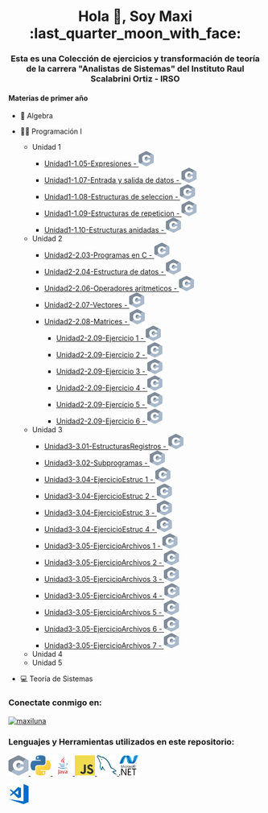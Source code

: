 <h1 align="center">Hola 👋, Soy Maxi :last_quarter_moon_with_face:</h1>
<h3 align="center">Esta es una Colección de ejercicios y transformación de teoría de la carrera "Analistas de Sistemas" del Instituto Raul Scalabrini Ortiz - IRSO</h3>

<h4 align="left">Materias de primer año</h4>

- :1234: Algebra

- 👨‍💻 Programación I
  - Unidad 1
    - [Unidad1-1.05-Expresiones - <img src="https://github.com/maxiluna/maxiluna/blob/main/c-logo.svg" alt="c" width="30" height="30"/>](../main/01-programacion1/Unidad1-1.05-Expresiones.c)
    - [Unidad1-1.07-Entrada y salida de datos - <img src="https://github.com/maxiluna/maxiluna/blob/main/c-logo.svg" alt="c" width="30" height="30"/>](../main/01-programacion1/Unidad1-1.07-Entrada%20y%20salida%20de%20datos.c)
    - [Unidad1-1.08-Estructuras de seleccion - <img src="https://github.com/maxiluna/maxiluna/blob/main/c-logo.svg" alt="c" width="30" height="30"/>](../main/01-programacion1/Unidad1-1.08-Estructuras%20de%20seleccion.c)
    - [Unidad1-1.09-Estructuras de repeticion - <img src="https://github.com/maxiluna/maxiluna/blob/main/c-logo.svg" alt="c" width="30" height="30"/>](../main/01-programacion1/Unidad1-1.09-Estructuras%20de%20repeticion.c)
    - [Unidad1-1.10-Estructuras anidadas - <img src="https://github.com/maxiluna/maxiluna/blob/main/c-logo.svg" alt="c" width="30" height="30"/>](../main/01-programacion1/Unidad1-1.10-Estructuras%20anidadas.c)
  - Unidad 2
    - [Unidad2-2.03-Programas en C - <img src="https://github.com/maxiluna/maxiluna/blob/main/c-logo.svg" alt="c" width="30" height="30"/>](../main/01-programacion1/Unidad2-2.03-ProgramasenC.c)
    - [Unidad2-2.04-Estructura de datos - <img src="https://github.com/maxiluna/maxiluna/blob/main/c-logo.svg" alt="c" width="30" height="30"/>](../main/01-programacion1/Unidad2-2.04-EstructurasDeDatos.c)
    - [Unidad2-2.06-Operadores aritmeticos - <img src="https://github.com/maxiluna/maxiluna/blob/main/c-logo.svg" alt="c" width="30" height="30"/>](../main/01-programacion1/Unidad2-2.06-OperadoresAritmeticos.c)
    - [Unidad2-2.07-Vectores - <img src="https://github.com/maxiluna/maxiluna/blob/main/c-logo.svg" alt="c" width="30" height="30"/>](../main/01-programacion1/Unidad2-2.07-Vectores.c)
    - [Unidad2-2.08-Matrices - <img src="https://github.com/maxiluna/maxiluna/blob/main/c-logo.svg" alt="c" width="30" height="30"/>](../main/01-programacion1/Unidad2-2.08-Matrices.c)
      - [Unidad2-2.09-Ejercicio 1 - <img src="https://github.com/maxiluna/maxiluna/blob/main/c-logo.svg" alt="c" width="30" height="30"/>](../main/01-programacion1/Unidad2-2.09-Ejercicio%201.c)
      - [Unidad2-2.09-Ejercicio 2 - <img src="https://github.com/maxiluna/maxiluna/blob/main/c-logo.svg" alt="c" width="30" height="30"/>](../main/01-programacion1/Unidad2-2.09-Ejercicio%202.c)
      - [Unidad2-2.09-Ejercicio 3 - <img src="https://github.com/maxiluna/maxiluna/blob/main/c-logo.svg" alt="c" width="30" height="30"/>](../main/01-programacion1/Unidad2-2.09-Ejercicio%203.c)
      - [Unidad2-2.09-Ejercicio 4 - <img src="https://github.com/maxiluna/maxiluna/blob/main/c-logo.svg" alt="c" width="30" height="30"/>](../main/01-programacion1/Unidad2-2.09-Ejercicio%204.c)
      - [Unidad2-2.09-Ejercicio 5 - <img src="https://github.com/maxiluna/maxiluna/blob/main/c-logo.svg" alt="c" width="30" height="30"/>](../main/01-programacion1/Unidad2-2.09-Ejercicio%205.c)
      - [Unidad2-2.09-Ejercicio 6 - <img src="https://github.com/maxiluna/maxiluna/blob/main/c-logo.svg" alt="c" width="30" height="30"/>](../main/01-programacion1/Unidad2-2.09-Ejercicio%206.c)
  - Unidad 3
      - [Unidad3-3.01-EstructurasRegistros - <img src="https://github.com/maxiluna/maxiluna/blob/main/c-logo.svg" alt="c" width="30" height="30"/>](../main/01-programacion1/Unidad3-3.01-EstructurasRegistros.c)
      - [Unidad3-3.02-Subprogramas - <img src="https://github.com/maxiluna/maxiluna/blob/main/c-logo.svg" alt="c" width="30" height="30"/>](../main/01-programacion1/Unidad3-3.02-Subprogramas.c)
      - [Unidad3-3.04-EjercicioEstruc 1 - <img src="https://github.com/maxiluna/maxiluna/blob/main/c-logo.svg" alt="c" width="30" height="30"/>](../main/01-programacion1/Unidad3-3.04-EjercicioEstruc%21.c)
      - [Unidad3-3.04-EjercicioEstruc 2 - <img src="https://github.com/maxiluna/maxiluna/blob/main/c-logo.svg" alt="c" width="30" height="30"/>](../main/01-programacion1/Unidad3-3.04-EjercicioEstruc%22.c)
      - [Unidad3-3.04-EjercicioEstruc 3 - <img src="https://github.com/maxiluna/maxiluna/blob/main/c-logo.svg" alt="c" width="30" height="30"/>](../main/01-programacion1/Unidad3-3.04-EjercicioEstruc%23.c)
      - [Unidad3-3.04-EjercicioEstruc 4 - <img src="https://github.com/maxiluna/maxiluna/blob/main/c-logo.svg" alt="c" width="30" height="30"/>](../main/01-programacion1/Unidad3-3.04-EjercicioEstruc%24.c)
      - [Unidad3-3.05-EjercicioArchivos 1 - <img src="https://github.com/maxiluna/maxiluna/blob/main/c-logo.svg" alt="c" width="30" height="30"/>](../main/01-programacion1/Unidad3-3.05-EjercicioArchivos%21.c)
      - [Unidad3-3.05-EjercicioArchivos 2 - <img src="https://github.com/maxiluna/maxiluna/blob/main/c-logo.svg" alt="c" width="30" height="30"/>](../main/01-programacion1/Unidad3-3.05-EjercicioArchivos%22.c)
      - [Unidad3-3.05-EjercicioArchivos 3 - <img src="https://github.com/maxiluna/maxiluna/blob/main/c-logo.svg" alt="c" width="30" height="30"/>](../main/01-programacion1/Unidad3-3.05-EjercicioArchivos%23.c)
      - [Unidad3-3.05-EjercicioArchivos 4 - <img src="https://github.com/maxiluna/maxiluna/blob/main/c-logo.svg" alt="c" width="30" height="30"/>](../main/01-programacion1/Unidad3-3.05-EjercicioArchivos%24.c)
      - [Unidad3-3.05-EjercicioArchivos 5 - <img src="https://github.com/maxiluna/maxiluna/blob/main/c-logo.svg" alt="c" width="30" height="30"/>](../main/01-programacion1/Unidad3-3.05-EjercicioArchivos%25.c)
      - [Unidad3-3.05-EjercicioArchivos 6 - <img src="https://github.com/maxiluna/maxiluna/blob/main/c-logo.svg" alt="c" width="30" height="30"/>](../main/01-programacion1/Unidad3-3.05-EjercicioArchivos%26.c)
      - [Unidad3-3.05-EjercicioArchivos 7 - <img src="https://github.com/maxiluna/maxiluna/blob/main/c-logo.svg" alt="c" width="30" height="30"/>](../main/01-programacion1/Unidad3-3.05-EjercicioArchivos%27.c)
  - Unidad 4
  - Unidad 5


- :computer: Teoría de Sistemas




<h3 align="left">Conectate conmigo en:</h3>
<p align="left">
<a href="https://linkedin.com/in/maxiluna" target="blank"><img align="center" src="https://raw.githubusercontent.com/rahuldkjain/github-profile-readme-generator/master/src/images/icons/Social/linked-in-alt.svg" alt="maxiluna" height="30" width="40" /></a>
</p>
<h3 align="left">Lenguajes y Herramientas utilizados en este repositorio:</h3>
<p align="left">
   <a href="https://www.cprogramming.com/" target="_blank"> <img src="https://github.com/maxiluna/maxiluna/blob/main/c-logo.svg" alt="c" width="40" height="40"/> </a> 
   <a href="https://www.python.org" target="_blank"> <img src="https://github.com/maxiluna/maxiluna/blob/main/python-logo.svg" alt="python" width="40" height="40"/> </a> 
   <a href="https://www.oracle.com/ar/java/technologies/javase/javase-jdk8-downloads.html" target="_blank"> <img src="https://github.com/maxiluna/maxiluna/blob/main/java-logo.svg" alt="python" width="40" height="40"/> </a> 
   <a href="https://developer.mozilla.org/es/docs/Learn/JavaScript/First_steps/What_is_JavaScript" target="_blank"> <img src="https://github.com/maxiluna/maxiluna/blob/main/javascript-logo.svg" alt="python" width="40" height="40"/> </a> 
   <a href="https://www.mysql.com" target="_blank"> <img src="https://github.com/maxiluna/maxiluna/blob/main/mysql-logo.svg" alt="python" width="40" height="40"/> </a> 
   <a href="https://www.microsoft.com/es-ar/download/details.aspx?id=30653" target="_blank"> <img src="https://github.com/maxiluna/maxiluna/blob/main/net-logo.svg" alt="net" width="40" height="40"/> </a>
   
   <a href="https://visualstudio.microsoft.com" target="_blank"> <img src="https://github.com/maxiluna/maxiluna/blob/main/visual-studio-code.svg" alt="visualstudio" width="40" height="40"/> </a>
</p>
